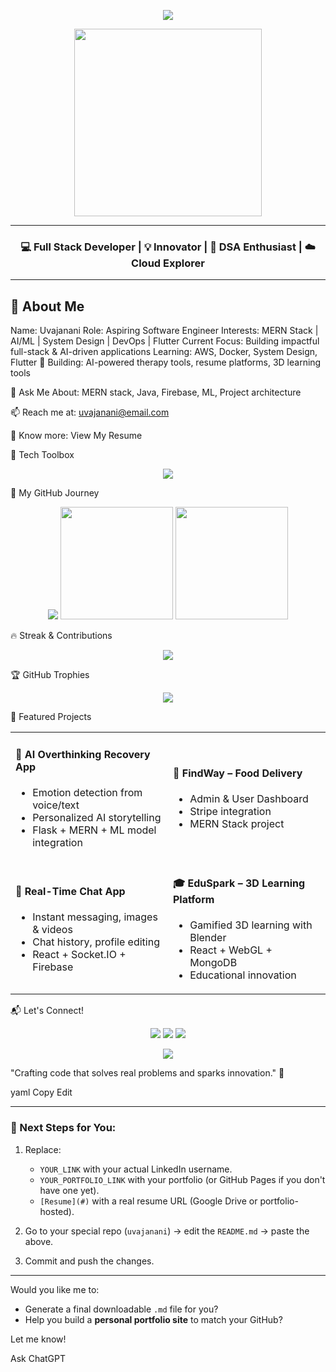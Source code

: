 <!-- Banner or Hero Image (optional - replace with your own if desired) -->
<p align="center">
  <img src="https://readme-typing-svg.herokuapp.com?font=Fira+Code&weight=600&size=24&pause=1000&color=00FFFF&center=true&vCenter=true&width=435&lines=Hi+%F0%9F%91%8B%2C+I'm+Uvajanani;Software+Engineer+%7C+MERN;Welcome+to+my+GitHub+profile!">
</p>

<div align="center">
  <img src="https://media.giphy.com/media/qgQUggAC3Pfv687qPC/giphy.gif" width="300"/>
</div>

---

<h3 align="center">💻 Full Stack Developer | 💡 Innovator | 🎯 DSA Enthusiast | ☁️ Cloud Explorer</h3>

---

## 💫 About Me
Name:             Uvajanani
Role:             Aspiring Software Engineer
Interests:        MERN Stack | AI/ML | System Design | DevOps | Flutter
Current Focus:    Building impactful full-stack & AI-driven applications
Learning:         AWS, Docker, System Design, Flutter
🔭 Building: AI-powered therapy tools, resume platforms, 3D learning tools

💬 Ask Me About: MERN stack, Java, Firebase, ML, Project architecture

📫 Reach me at: uvajanani@email.com

📄 Know more: View My Resume

🔧 Tech Toolbox
<p align="center"> <img src="https://skillicons.dev/icons?i=java,python,react,nodejs,express,mongodb,mysql,flask,html,css,javascript,tailwind,docker,aws,git,github,vscode" /> </p>
🚀 My GitHub Journey
<p align="center"> <img src="https://github-profile-summary-cards.vercel.app/api/cards/profile-details?username=uvajanani&theme=tokyonight" /> <img src="https://github-readme-stats.vercel.app/api?username=uvajanani&show_icons=true&theme=tokyonight" height="180em"/> <img src="https://github-readme-stats.vercel.app/api/top-langs/?username=uvajanani&layout=compact&theme=tokyonight" height="180em"/> </p>
🔥 Streak & Contributions
<p align="center"> <img src="https://streak-stats.demolab.com?user=uvajanani&theme=tokyonight&hide_border=true&border_radius=5" /> </p>
🏆 GitHub Trophies
<p align="center"> <img src="https://github-profile-trophy.vercel.app/?username=uvajanani&theme=onedark&no-frame=true&row=1&column=7" /> </p>
🌟 Featured Projects
<table> <tr> <td width="50%"> <h4>🧠 AI Overthinking Recovery App</h4> <ul> <li>Emotion detection from voice/text</li> <li>Personalized AI storytelling</li> <li>Flask + MERN + ML model integration</li> </ul> </td> <td width="50%"> <h4>🍔 FindWay – Food Delivery</h4> <ul> <li>Admin & User Dashboard</li> <li>Stripe integration</li> <li>MERN Stack project</li> </ul> </td> </tr> <tr> <td width="50%"> <h4>💬 Real-Time Chat App</h4> <ul> <li>Instant messaging, images & videos</li> <li>Chat history, profile editing</li> <li>React + Socket.IO + Firebase</li> </ul> </td> <td width="50%"> <h4>🎓 EduSpark – 3D Learning Platform</h4> <ul> <li>Gamified 3D learning with Blender</li> <li>React + WebGL + MongoDB</li> <li>Educational innovation</li> </ul> </td> </tr> </table>
📬 Let's Connect!
<p align="center"> <a href="mailto:uvajanani@email.com"><img src="https://img.shields.io/badge/-Email-D14836?style=flat-square&logo=gmail&logoColor=white"/></a> <a href="https://www.linkedin.com/in/YOUR_LINK/"><img src="https://img.shields.io/badge/-LinkedIn-0077B5?style=flat-square&logo=Linkedin&logoColor=white"/></a> <a href="https://YOUR_PORTFOLIO_LINK"><img src="https://img.shields.io/badge/-Portfolio-24292e?style=flat-square&logo=github&logoColor=white"/></a> </p>
<p align="center"> <img src="https://quotes-github-readme.vercel.app/api?type=horizontal&theme=tokyonight"> </p>
"Crafting code that solves real problems and sparks innovation." 🚀

yaml
Copy
Edit

---

### 🔧 Next Steps for You:

1. Replace:
   - `YOUR_LINK` with your actual LinkedIn username.
   - `YOUR_PORTFOLIO_LINK` with your portfolio (or GitHub Pages if you don't have one yet).
   - `[Resume](#)` with a real resume URL (Google Drive or portfolio-hosted).

2. Go to your special repo (`uvajanani`) → edit the `README.md` → paste the above.

3. Commit and push the changes.

---

Would you like me to:
- Generate a final downloadable `.md` file for you?
- Help you build a **personal portfolio site** to match your GitHub?

Let me know!








Ask ChatGPT


